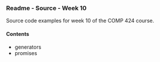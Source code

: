 ### Readme - Source - Week 10

Source code examples for week 10 of the COMP 424 course.

#### Contents
* generators
* promises
